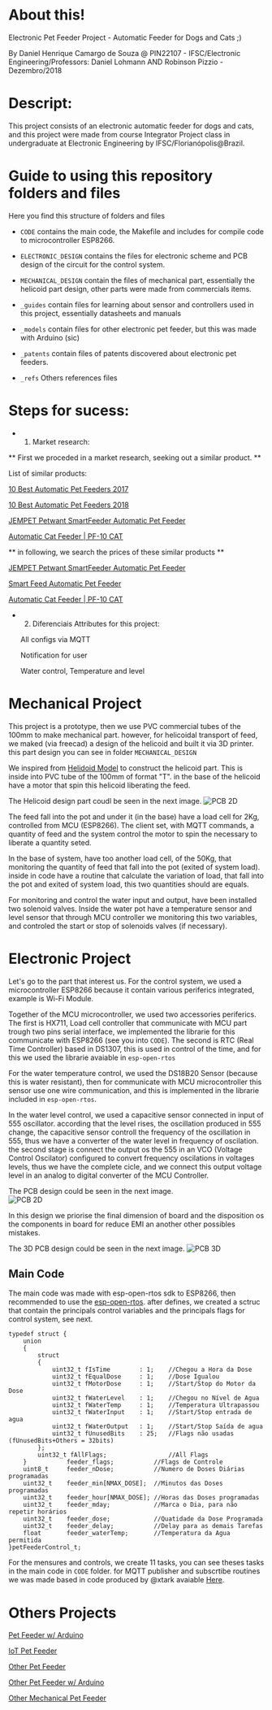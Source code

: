 # About this! 
Electronic Pet Feeder Project - Automatic Feeder for Dogs and Cats ;)

By Daniel Henrique Camargo de Souza @ PIN22107 - IFSC/Electronic Engineering/Professors: Daniel Lohmann AND Robinson Pizzio - Dezembro/2018

# Descript:

This project consists of an electronic automatic feeder for dogs and cats, and this project were made from course Integrator Project class in undergraduate at Electronic Engineering by IFSC/Florianópolis@Brazil.

# Guide to using this repository folders and files
Here you find this structure of folders and files

* `CODE` contains the main code, the Makefile and includes for compile code to microcontroller ESP8266. 

* `ELECTRONIC_DESIGN` contains the files for electronic scheme and PCB design of the circuit for the control system.

* `MECHANICAL_DESIGN` contain the files of mechanical part, essentially the helicoid part design, other parts were made from commercials items.

* `_guides` contain files for learning about sensor and controllers used in this project, essentially datasheets and manuals

* `_models` contain files for other electronic pet feeder, but this was made with Arduino (sic) 

* `_patents` contain files of patents discovered about electronic pet feeders.

* `_refs` Others references files

# Steps for sucess:

* 1) Market research:

** First we proceded in a market research, seeking out a similar product. **

List of similar products:

   [10 Best Automatic Pet Feeders 2017](https://www.youtube.com/watch?v=MUnrIJn3qq8)

   [10 Best Automatic Pet Feeders 2018](https://www.youtube.com/watch?v=D8cHpOWlC1c)

   [JEMPET Petwant SmartFeeder Automatic Pet Feeder](http://www.petwant.com/)
    
   [Automatic Cat Feeder | PF-10 CAT](https://www.petfeedster.com/product/automatic-cat-feeder/)
        
** in following, we search the prices of these similar products **
    
   [JEMPET Petwant SmartFeeder Automatic Pet Feeder](https://www.amazon.com/Petwant-SmartFeeder-Automatic-Dispenser-Controlled/dp/B01GFTZPDQ)
    
   [Smart Feed Automatic Pet Feeder](https://store.petsafe.net/smart-feed)
    
   [Automatic Cat Feeder | PF-10 CAT](https://www.amazon.com/New-Pet-Feedster-PF-10-PLUS/dp/B01N9D4672)
    
    
* 2) Diferenciais Attributes for this project:

    All configs via MQTT
    
    Notification for user 
    
    Water control, Temperature and level

# Mechanical Project

This project is a prototype, then we use PVC commercial tubes of the 100mm to make mechanical part. however, for helicoidal transport of feed, we maked (via freecad) a design of the helicoid and built it via 3D printer. this part design you can see in folder `MECHANICAL_DESIGN`
    
We inspired from [Helidoid Model](https://www.thingiverse.com/thing:27854) to construct the helicoid part. This is inside into PVC tube of the 100mm of format "T". in the base of the helicoid have a motor that spin this helicoid liberating the feed.

The Helicoid design part coudl be seen in the next image. 
![PCB 2D](https://github.com/bydansouza/ElectronicPetFeeder/blob/master/HELICOID.PNG)

The feed fall into the pot and under it (in the base) have a load cell for 2Kg, controlled from MCU (ESP8266). The client set, with MQTT commands, a quantity of feed and the system control the motor to spin the necessary to liberate a quantity seted.

In the base of system, have too another load cell, of the 50Kg, that monitoring the quantity of feed that fall into the pot (exited of system load). inside in code have a routine that calculate the variation of load, that fall into the pot and exited of system load, this two quantities should are equals.

For monitoring and control the water input and output, have been installed two solenoid valves. Inside the water pot have a temperature sensor and level sensor that through MCU controller we monitoring this two variables, and controled the start or stop of solenoids valves (if necessary).

# Electronic Project

Let's go to the part that interest us. For the control system, we used a microcontroller ESP8266 because it contain various periferics integrated, example is Wi-Fi Module.

Together of the MCU microcontroller, we used two accessories periferics. The first is HX711, Load cell controller that communicate with MCU part trough two pins serial interface, we implemented the librarie for this communicate with ESP8266 (see you into `CODE`). The second is RTC (Real Time Controller) based in DS1307, this is used in control of the time, and for this we used the librarie avaiable in `esp-open-rtos`

For the water temperature control, we used the DS18B20 Sensor (because this is water resistant), then for communicate with MCU microcontroller this sensor use one wire communication, and this is implemented in the librarie included in `esp-open-rtos`.

In the water level control, we used a capacitive sensor connected in input of 555 oscillator. according that the level rises, the oscillation produced in 555 change, the capacitive sensor controll the frequency of the oscillation in 555, thus we have a converter of the water level in frequency of oscilation. the second stage is connect the output os the 555 in an VCO (Voltage Control Oscilator) configured to convert frequency oscilations in voltages levels, thus we have the complete cicle, and we connect this output voltage level in an analog to digital converter of the MCU Controller.

The PCB design could be seen in the next image.  
![PCB 2D](https://github.com/bydansouza/ElectronicPetFeeder/blob/master/PCB_2D.PNG)

In this design we priorise the final dimension of board and the disposition os the components in board for reduce EMI an another other possibles mistakes.

The 3D PCB design could be seen in the next image. 
![PCB 3D](https://github.com/bydansouza/ElectronicPetFeeder/blob/master/PCB_3D.PNG)

## Main Code

The main code was made with esp-open-rtos sdk to ESP8266, then recommended to use the [esp-open-rtos](https://github.com/SuperHouse/esp-open-rtos). after defines, we created a sctruc that contain the principals control variables and the principals flags for control system, see next.

```
typedef struct {
	union
	{
		struct
		{
			uint32_t fIsTime		: 1;	//Chegou a Hora da Dose
			uint32_t fEqualDose		: 1;	//Dose Igualou
			uint32_t fMotorDose		: 1;	//Start/Stop do Motor da Dose
			uint32_t fWaterLevel	: 1;	//Chegou no Nível de Agua
			uint32_t fWaterTemp		: 1;	//Temperatura Ultrapassou
			uint32_t fWaterInput	: 1;	//Start/Stop entrada de agua
			uint32_t fWaterOutput	: 1;	//Start/Stop Saída de agua
			uint32_t fUnusedBits	: 25;	//Flags não usadas (fUnusedBits+Others = 32bits)
		};
		uint32_t fAllFlags;					//All Flags
	}			feeder_flags;			//Flags de Controle
	uint8_t 	feeder_nDose;			//Numero de Doses Diárias programadas
	uint32_t 	feeder_min[NMAX_DOSE];	//Minutos das Doses programadas
	uint32_t 	feeder_hour[NMAX_DOSE];	//Horas das Doses programadas
	uint32_t 	feeder_mday;			//Marca o Dia, para não repetir horários
	uint32_t 	feeder_dose;			//Quatidade da Dose Programada
	uint32_t	feeder_delay;			//Delay para as demais Tarefas
	float 		feeder_waterTemp;		//Temperatura da Agua permitida
}petFeederControl_t;
```
For the mensures and controls, we create 11 tasks, you can see theses tasks in the main code in `CODE` folder. for MQTT publisher and subscrtibe routines we was made based in code produced by @xtark avaiable [Here](https://github.com/xtarke/kairos/tree/master/codes/mqtt). 

# Others Projects
[Pet Feeder w/ Arduino](https://www.instructables.com/id/Automatic-Arduino-Powered-Pet-Feeder/)

[IoT Pet Feeder](https://www.hackster.io/circuito-io-team/iot-pet-feeder-10a4f3)

[Other Pet Feeder](https://www.circuito.io/blog/automatic-pet-feeder/)

[Other Pet Feeder w/ Arduino](https://circuitdigest.com/microcontroller-projects/automatic-pet-feeder-using-arduino)

[Other Mechanical Pet Feeder](https://www.youtube.com/watch?v=hpQ21NZ_fuw)
